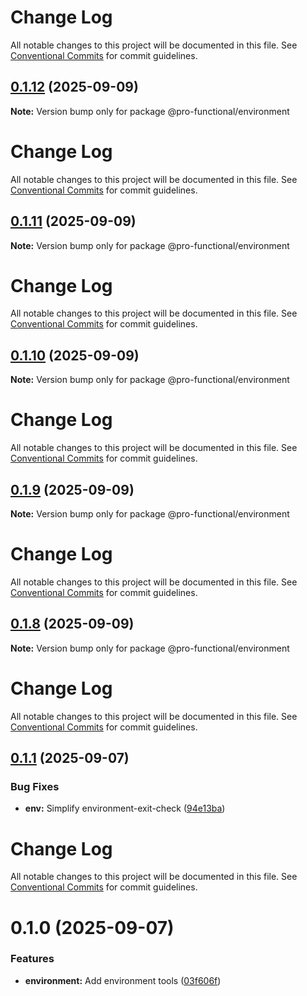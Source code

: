 # Change Log

All notable changes to this project will be documented in this file. See
[Conventional Commits](https://conventionalcommits.org) for commit guidelines.

## [0.1.12](https://github.com/harish-prakash/pro-functional/compare/@pro-functional/environment@0.1.11...@pro-functional/environment@0.1.12) (2025-09-09)

**Note:** Version bump only for package @pro-functional/environment

# Change Log

All notable changes to this project will be documented in this file. See
[Conventional Commits](https://conventionalcommits.org) for commit guidelines.

## [0.1.11](https://github.com/harish-prakash/pro-functional/compare/@pro-functional/environment@0.1.10...@pro-functional/environment@0.1.11) (2025-09-09)

**Note:** Version bump only for package @pro-functional/environment

# Change Log

All notable changes to this project will be documented in this file. See
[Conventional Commits](https://conventionalcommits.org) for commit guidelines.

## [0.1.10](https://github.com/harish-prakash/pro-functional/compare/@pro-functional/environment@0.1.9...@pro-functional/environment@0.1.10) (2025-09-09)

**Note:** Version bump only for package @pro-functional/environment

# Change Log

All notable changes to this project will be documented in this file. See
[Conventional Commits](https://conventionalcommits.org) for commit guidelines.

## [0.1.9](https://github.com/harish-prakash/pro-functional/compare/@pro-functional/environment@0.1.8...@pro-functional/environment@0.1.9) (2025-09-09)

**Note:** Version bump only for package @pro-functional/environment

# Change Log

All notable changes to this project will be documented in this file. See
[Conventional Commits](https://conventionalcommits.org) for commit guidelines.

## [0.1.8](https://github.com/harish-prakash/pro-functional/compare/@pro-functional/environment@0.1.8-0...@pro-functional/environment@0.1.8) (2025-09-09)

**Note:** Version bump only for package @pro-functional/environment

# Change Log

All notable changes to this project will be documented in this file. See
[Conventional Commits](https://conventionalcommits.org) for commit guidelines.

## [0.1.1](https://github.com/harish-prakash/pro-functional/compare/@pro-functional/environment@0.1.0...@pro-functional/environment@0.1.1) (2025-09-07)

### Bug Fixes

- **env:** Simplify environment-exit-check
  ([94e13ba](https://github.com/harish-prakash/pro-functional/commit/94e13baafef56bc6665b078292a57ddebefc8525))

# Change Log

All notable changes to this project will be documented in this file. See
[Conventional Commits](https://conventionalcommits.org) for commit guidelines.

# 0.1.0 (2025-09-07)

### Features

- **environment:** Add environment tools
  ([03f606f](https://github.com/harish-prakash/pro-functional/commit/03f606fc967a672f6322347b758ebc3464d38978))

